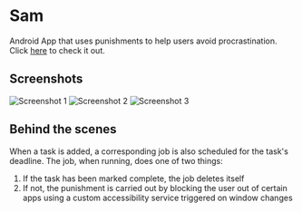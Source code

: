 # Sam
Android App that uses punishments to help users avoid procrastination. Click [here](https://play.google.com/store/apps/details?id=com.ryannm.android.sam) to check it out. 


## Screenshots
<img src="https://user-images.githubusercontent.com/22999944/112921321-2e574280-90d0-11eb-8910-98398bfe5bbc.png" alt="Screenshot 1"/>        <img src="https://user-images.githubusercontent.com/22999944/112921347-3b743180-90d0-11eb-931d-a59aa826ff43.png" alt="Screenshot 2"/>        <img src="https://user-images.githubusercontent.com/22999944/112921354-3e6f2200-90d0-11eb-8ea5-af9b2a542a29.png" alt="Screenshot 3"/>


## Behind the scenes
When a task is added, a corresponding job is also scheduled for the task's deadline. The job, when running, does one of two things:
1. If the task has been marked complete, the job deletes itself
2. If not, the punishment is carried out by blocking the user out of certain apps using a custom accessibility service triggered on window changes
